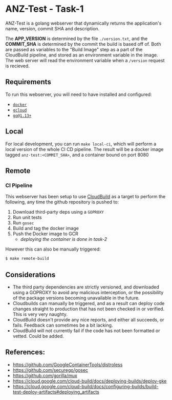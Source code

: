 # ANZ-Test - Task-1
ANZ-Test is a golang webserver that dynamically returns the application's name, version, commit SHA and description.

The **APP_VERSION** is determined by the file `./version.txt`, and the **COMMIT_SHA** is determined by the commit the build is based off of. Both are passed as variables to the "Build Image" step as a part of the CloudBuild pipeline, and stored as an environment variable in the image. The web server will read the environment variable when a `/version` request is recieved.

## Requirements
To run this webserver, you will need to have installed and configured:
- [`docker`](https://www.docker.com/products/docker-desktop)
- [`gcloud`](https://cloud.google.com/sdk/install)
- [`go@1.13+`](https://golang.org/dl/)

## Local

For local development, you can run `make local-ci`, which will perform a local version of the whole CI CD pipeline. The result will be a docker image tagged `anz-test:<COMMIT_SHA>`, and a container bound on port 8080

## Remote
### CI Pipeline

This webserver has been setup to use [CloudBuild](https://cloud.google.com/cloud-build/) as a target to perform the following, any time the github repository is pushed to:

1. Download third-party deps using a `GOPROXY`
2. Run unit tests
4. Run `gosec`
5. Build and tag the docker image
6. Push the Docker image to GCR
   - _deploying the container is done in task-2_

However this can also be manually triggered:
```bash
$ make remote-build
```

## Considerations

* The third party dependencies are strictly versioned, and downloaded using a GOPROXY to avoid any malicious interception, or the possibility of the package versions becoming unavailable in the future.
* Cloudbuilds can manually be triggered, and as a result can deploy code changes straight to production that has not been checked in or verified. This is very very naughty.
* CloudBuild doesn't provide any nice reports, and either all succeeds, or fails. Feedback can sometimes be a bit lacking.
* CloudBuild will not currently fail if the code has not been formatted or vetted. Could be added.

## References:
* https://github.com/GoogleContainerTools/distroless
* https://github.com/securego/gosec
* https://github.com/gorilla/mux
* https://cloud.google.com/cloud-build/docs/deploying-builds/deploy-gke
* https://cloud.google.com/cloud-build/docs/configuring-builds/build-test-deploy-artifacts#deploying_artifacts
